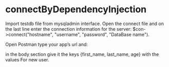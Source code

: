 # connectByDependencyInjection

 Import testdb file from mysqladmin interface.
Open the connect file and on the last line enter the connection information for the server:
$con->connect("hostname", "username", "password", "DataBase name").
 
 Open Postman type your app’s url and:

 in the body section give it the keys {first_name, last_name, age} with the values For new user.
